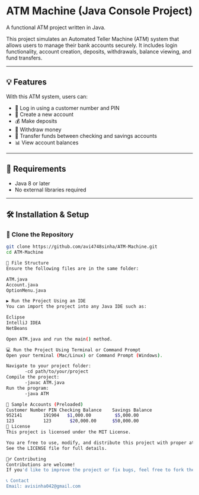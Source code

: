 # ATM Machine (Java Console Project)

A functional ATM project written in Java.

This project simulates an Automated Teller Machine (ATM) system that allows users to manage their bank accounts securely. It includes login functionality, account creation, deposits, withdrawals, balance viewing, and fund transfers.

---

## 💡 Features

With this ATM system, users can:

- 🔐 Log in using a customer number and PIN
- 🧾 Create a new account
- 💰 Make deposits
- 💸 Withdraw money
- 🔁 Transfer funds between checking and savings accounts
- 📊 View account balances

---

## 🧩 Requirements

- Java 8 or later
- No external libraries required

---

## 🛠 Installation & Setup

### 🔽 Clone the Repository

```bash
git clone https://github.com/avi4748sinha/ATM-Machine.git
cd ATM-Machine

📂 File Structure
Ensure the following files are in the same folder:

ATM.java
Account.java
OptionMenu.java

▶️ Run the Project Using an IDE
You can import the project into any Java IDE such as:

Eclipse
IntelliJ IDEA
NetBeans

Open ATM.java and run the main() method.

💻 Run the Project Using Terminal or Command Prompt
Open your terminal (Mac/Linux) or Command Prompt (Windows).

Navigate to your project folder:
       -cd path/to/your/project
Compile the project:
       -javac ATM.java
Run the program:
       -java ATM

🧪 Sample Accounts (Preloaded)
Customer Number	PIN	Checking Balance	Savings Balance
952141	      191904   $1,000.00         $5,000.00
123	          123     	$20,000.00     	$50,000.00
📄 License
This project is licensed under the MIT License.

You are free to use, modify, and distribute this project with proper attribution.
See the LICENSE file for full details.

🙋‍♂️ Contributing
Contributions are welcome!
If you'd like to improve the project or fix bugs, feel free to fork the repo and submit a pull request.

📞 Contact
Email: avisinha042@gmail.com
